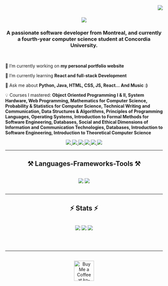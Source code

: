<img align="right" src="https://visitor-badge.laobi.icu/badge?page_id=moemnml33.moemnml33" />

<h1 align="center">
    <img src="https://readme-typing-svg.herokuapp.com/?font=Righteous&size=35&center=true&vCenter=true&width=500&height=70&duration=4000&lines=Hi+There!+👋;+I'm+Mohamad+Boukaili!;" />
</h1>

<h3 align="center">A passionate software developer from Montreal, and currently a fourth-year computer science student at Concordia University.</h3>

<br/>

<div align="left">
 
 🔭 I’m currently working on **my personal portfolio website**
 
 🌱 I’m currently learning **React and full-stack Development**

 💬 Ask me about **Python, Java, HTML, CSS, JS, React... And Music :)**

 💡 Courses I mastered: **Object Oriented Programming I & II, System Hardware, Web Programming, Mathematics for Computer Science, Probability & Statistics for Computer Science, Technical Writing and Communication, Data Structures & Algorithms, Principles of Programming Languages, Operating Systems, Introduction to Formal Methods for Software Engineering, Databases, Social and Ethical Dimensions of Information and Communication Technologies, Databases, Introduction to Software Engineering, Introduction to Theoretical Computer Science**



 </div>
 
<div align="center"> 
    <a href="mailto:mhmdbkaili@hotmail.com">
        <img src="https://img.shields.io/badge/Microsoft_Outlook-0078D4?style=for-the-badge&logo=microsoft-outlook&logoColor=white" />
    </a>
    <a href="https://www.linkedin.com/in/mohamad-boukaili-9871b5211/" target="_blank">
        <img src="https://img.shields.io/badge/LinkedIn-0077B5?style=for-the-badge&logo=linkedin&logoColor=white" target="_blank" />
    </a>
    <a href="https://linktr.ee/moebooka33" target="_blank">
        <img src="https://img.shields.io/badge/linktree-39E09B?style=for-the-badge&logo=linktree&logoColor=white"/>
    </a>
    <a href="https://discordapp.com/users/moebooka33/" target="_blank">
        <img src="https://img.shields.io/badge/Discord-5865F2?style=for-the-badge&logo=discord&logoColor=white"/>
    </a>
    <a href="https://soundcloud.com/moebooka_music" target="_blank">
        <img src="https://img.shields.io/badge/SoundCloud-FF3300?style=for-the-badge&logo=soundcloud&logoColor=white"/> 
    </a>
    <a href="https://www.twitch.tv/moebooka_music" target="_blank">
        <img src="https://img.shields.io/badge/Twitch-9146FF?style=for-the-badge&logo=twitch&logoColor=white"/> 
    </a>
</div>

 <hr/>
 
<h2 align="center">⚒️ Languages-Frameworks-Tools ⚒️</h2>

<br/>

<div align="center">
    <img src="https://skillicons.dev/icons?i=java,python,react,html,css,js,bootstrap,php,mysql" />
    <img src="https://skillicons.dev/icons?i=c,clojure,eclipse,vscode,androidstudio,discord,github,git,ableton" /><br>
</div>

<br/>
<hr/>

<h2 align="center">⚡ Stats ⚡</h2>
<br>
<div align=center>
    <img src="https://github-readme-stats.vercel.app/api/top-langs/?username=moemnml33&layout=compact&theme=tokyonight&exclude_repo=github-readme-stats&border_radius=15&langs_count=6&size_weight=0.5&count_weight=0.5" />
    <img src="https://github-readme-stats.vercel.app/api?username=moemnml33&show_icons=true&theme=tokyonight&border_radius=15&rank_icon=github&hide=stars" />
    <img src="https://github-readme-stats.vercel.app/api?username=moemnml33&show_icons=true&theme=tokyonight&border_radius=15&rank_icon=github&hide=stars" />
    <br/>
    
</div>

<br/><br/>

<hr/>

<br/>

<div align="center">
<a href='https://ko-fi.com/moebooka33' target='_blank'><img height='64' style='border:0px;height:64px;' src='https://storage.ko-fi.com/cdn/kofi1.png?v=3' border='0' alt='Buy Me a Coffee at ko-fi.com' /></a>
</div>

<br/>
